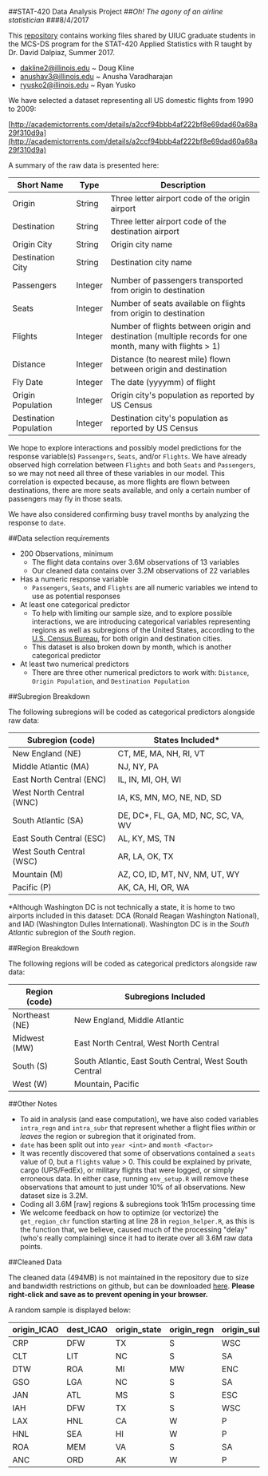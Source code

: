 ##STAT-420 Data Analysis Project
##*Oh! The agony of an airline statistician*
###8/4/2017

This [repository](https://github.com/ryusko2/stat420-analysis) contains working files shared by UIUC graduate students in the MCS-DS program for the STAT-420 Applied Statistics with R taught by Dr. David Dalpiaz, Summer 2017.

* dakline2@illinois.edu ~ Doug Kline
* anushav3@illinois.edu ~ Anusha Varadharajan
* ryusko2@illinois.edu  ~ Ryan Yusko

We have selected a dataset representing all US domestic flights from 1990 to 2009:

[http://academictorrents.com/details/a2ccf94bbb4af222bf8e69dad60a68a29f310d9a](http://academictorrents.com/details/a2ccf94bbb4af222bf8e69dad60a68a29f310d9a)

A summary of the raw data is presented here:
  
| Short Name             | Type    | Description                                                                                              |
|------------------------|---------|----------------------------------------------------------------------------------------------------------|
| Origin                 | String  | Three letter airport code of the origin airport                                                          |
| Destination            | String  | Three letter airport code of the destination airport                                                     |
| Origin City            | String  | Origin city name                                                                                         |
| Destination City       | String  | Destination city name                                                                                    |
| Passengers             | Integer | Number of passengers transported from origin to destination                                              |
| Seats                  | Integer | Number of seats available on flights from origin to destination                                          |
| Flights                | Integer | Number of flights between origin and destination (multiple records for one month, many with flights > 1) |
| Distance               | Integer | Distance (to nearest mile) flown between origin and destination                                          |
| Fly Date               | Integer | The date (yyyymm) of flight                                                                              |
| Origin Population      | Integer | Origin city's population as reported by US Census                                                        |
| Destination Population | Integer | Destination city's population as reported by US Census                                                   |

We hope to explore interactions and possibly model predictions for the response variable(s) `Passengers`, `Seats`, and/or `Flights`.  We have already observed high correlation between `Flights` and both `Seats` and `Passengers`, so we may not need all three of these variables in our model.  This correlation is expected because, as more flights are flown between destinations, there are more seats available, and only a certain number of passengers may fly in those seats.

We have also considered confirming busy travel months by analyzing the response to `date`. 

##Data selection requirements
* 200 Observations, minimum
    - The flight data contains over 3.6M observations of 13 variables
    - Our cleaned data contains over 3.2M observations of 22 variables
* Has a numeric response variable
    - `Passengers`, `Seats`, and `Flights` are all numeric variables we intend to use as potential responses
* At least one categorical predictor
    - To help with limiting our sample size, and to explore possible interactions, we are introducing categorical variables representing regions as well as subregions of the United States, according to the [U.S. Census Bureau](https://www2.census.gov/geo/pdfs/maps-data/maps/reference/us_regdiv.pdf), for both origin and destination cities.
    - This dataset is also broken down by month, which is another categorical predictor
* At least two numerical predictors
    - There are three other numerical predictors to work with: `Distance`, `Origin Population`, and `Destination Population`
    
##Subregion Breakdown

The following subregions will be coded as categorical predictors alongside raw data:

| Subregion (code)         | States Included*                    |
|--------------------------|-------------------------------------|
| New England (NE)         | CT, ME, MA, NH, RI, VT              |
| Middle Atlantic (MA)     | NJ, NY, PA                          |
| East North Central (ENC) | IL, IN, MI, OH, WI                  |
| West North Central (WNC) | IA, KS, MN, MO, NE, ND, SD          |
| South Atlantic (SA)      | DE, DC*, FL, GA, MD, NC, SC, VA, WV |
| East South Central (ESC) | AL, KY, MS, TN                      |
| West South Central (WSC) | AR, LA, OK, TX                      |
| Mountain (M)             | AZ, CO, ID, MT, NV, NM, UT, WY      |
| Pacific (P)              | AK, CA, HI, OR, WA                  |

\*Although Washington DC is not technically a state, it is home to two airports included in this dataset: DCA (Ronald Reagan Washington National), and IAD (Washington Dulles International).  Washington DC is in the *South Atlantic* subregion of the *South* region.

##Region Breakdown

The following regions will be coded as categorical predictors alongside raw data:

| Region (code)  | Subregions Included                                    |
|----------------|--------------------------------------------------------|
| Northeast (NE) | New England, Middle Atlantic                           |
| Midwest (MW)   | East North Central, West North Central                 |
| South (S)      | South Atlantic, East South Central, West South Central |
| West (W)       | Mountain, Pacific                                      |

##Other Notes

* To aid in analysis (and ease computation), we have also coded variables `intra_regn` and `intra_subr` that represent whether a flight flies *within* or *leaves* the region or subregion that it originated from.
* `date` has been split out into `year <int>` and `month <Factor>`
* It was recently discovered that some of observations contained a `seats` value of 0, but a `flights` value > 0.  This could be explained by private, cargo (UPS/FedEx), or military flights that were logged, or simply erroneous data.  In either case, running `env_setup.R` will remove these observations that amount to just under 10% of all observations.  New dataset size is 3.2M.
* Coding all 3.6M [raw] regions & subregions took 1h15m processing time
* We welcome feedback on how to optimize (or vectorize) the `get_region_chr` function starting at line 28 in `region_helper.R`, as this is the function that, we believe, caused much of the processing "delay" (who's really complaining) since it had to iterate over all 3.6M raw data points.

##Cleaned Data

The cleaned data (494MB) is not maintained in the repository due to size and bandwidth restrictions on github, but can be downloaded [here](https://http://ryusko2.web.engr.illinois.edu/files/flight_edges.csv).  **Please right-click and save as to prevent opening in your browser.**

A random sample is displayed below:

|origin_ICAO |dest_ICAO |origin_state |origin_regn |origin_subr |dest_state |dest_regn |dest_subr |intra_regn |intra_subr | passengers| seats| flights| dist|   date| year|month | origin_pop| dest_pop|
|:-----------|:---------|:------------|:-----------|:-----------|:----------|:---------|:---------|:----------|:----------|----------:|-----:|-------:|----:|------:|----:|:-----|----------:|--------:|
|CRP         |DFW       |TX           |S           |WSC         |TX         |S         |WSC       |TRUE       |TRUE       |       3379|  9523|      89|  354| 199101| 1991|Jan   |     374065|  8182938|
|CLT         |LIT       |NC           |S           |SA          |AR         |S         |WSC       |TRUE       |FALSE      |       1801|  4488|      66|  642| 199301| 1993|Jan   |    1086132|   554606|
|DTW         |ROA       |MI           |MW          |ENC         |VA         |S         |SA        |FALSE      |FALSE      |       1433|  2642|      58|  382| 200601| 2006|Jan   |    8969084|   294767|
|GSO         |LGA       |NC           |S           |SA          |NY         |NE        |MA        |FALSE      |FALSE      |        182|   206|       2|  461| 199312| 1993|Dec   |     561098| 34026518|
|JAN         |ATL       |MS           |S           |ESC         |GA         |S         |SA        |TRUE       |FALSE      |       2502|  3100|      62|  341| 200208| 2002|Aug   |     504423|  4555490|
|IAH         |DFW       |TX           |S           |WSC         |TX         |S         |WSC       |TRUE       |TRUE       |       3300|  4368|      42|  224| 199612| 1996|Dec   |    4268132|  8994450|
|LAX         |HNL       |CA           |W           |P           |HI         |W         |P         |TRUE       |TRUE       |          0|     0|      26| 2556| 200608| 2006|Aug   |   25427320|   903467|
|HNL         |SEA       |HI           |W           |P           |WA         |W         |P         |TRUE       |TRUE       |       8535|  9420|      60| 2677| 200911| 2009|Nov   |     907574|  6815696|
|ROA         |MEM       |VA           |S           |SA          |TN         |S         |ESC       |TRUE       |FALSE      |          0|     0|       3|  580| 200507| 2005|Jul   |     292054|  1261429|
|ANC         |ORD       |AK           |W           |P           |IL         |MW        |ENC       |FALSE      |FALSE      |          0|     0|      19| 2846| 200706| 2007|Jun   |     360908| 18903872|